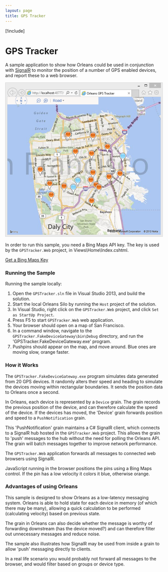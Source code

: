 ```yaml
---
layout: page
title: GPS Tracker
---
```


[!include[](../../warning-banner.zh.md)]

# GPS Tracker

A sample application to show how Orleans could be used in conjunction with [SignalR](https://orleans.codeplex.com/wikipage?title=https%3a%2f%2fgithub.com%2fSignalR%2fSignalR&referringTitle=GPS%20Tracker) to monitor the position of a number of GPS enabled devices, and report these to a web browser.

![](GPS.png)

In order to run this sample, you need a Bing Maps API key. The key is used by the `GPSTracker.Web` project, in Views\Home\Index.cshtml.


[Get a Bing Maps Key](http://msdn.microsoft.com/en-us/library/ff428642.aspx)

### Running the Sample

Running the sample locally:

1. Open the `GPSTracker.sln` file in Visual Studio 2013, and build the solution.
2. Start the local Orleans Silo by running the `Host` project of the solution.
3. In Visual Studio, right click on the `GPSTracker.Web` project, and click `Set as StartUp Project`.
4. Press F5 to start `GPSTracker.Web` web application.
5. Your browser should open on a map of San Francisco.
6. In a command window, navigate to the `GPSTracker.FakeDeviceGateway\bin\Debug` directory, and run the 'GPSTracker.FakeDeviceGateway.exe' program.
7. Pushpins should appear on the map, and move around. Blue ones are moving slow, orange faster.

### How it Works
The `GPSTracker.FakeDeviceGateway.exe` program simulates data generated from 20 GPS devices. It randomly alters their speed and heading to simulate the devices moving within rectangular boundaries. It sends the position data to Orleans once a second.

In Orleans, each device is represented by a `Device` grain. The grain records the previous position of the device, and can therefore calculate the speed of the device. If the devices has moved, the 'Device' grain forwards position and speed to a `PushNotification` grain.

This 'PushNotification' grain maintains a C# SignalR client, which connects to a SignalR hub hosted in the `GPSTracker.Web` project. This allows the grain to 'push' messages to the hub without the need for polling the Orleans API. The grain will batch messages together to improve network performance.

The `GPSTracker.Web` application forwards all messages to connected web browsers using SignalR.

JavaScript running in the browser positions the pins using a Bing Maps control. If the pin has a low velocity it colors it blue, otherwise orange.

### Advantages of using Orleans
This sample is designed to show Orleans as a low-latency messaging system. Orleans is able to hold state for each device in memory (of which there may be many), allowing a quick calculation to be performed (calculating velocity) based on previous state.

The grain in Orleans can also decide whether the message is worthy of forwarding downstream (has the device moved?) and can therefore filter out unnecessary messages and reduce noise.

The sample also illustrates how SignalR may be used from inside a grain to allow 'push' messaging directly to clients.

In a real life scenario you would probably not forward all messages to the browser, and would filter based on groups or device type.
